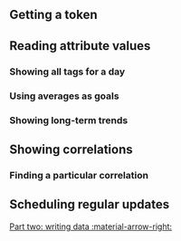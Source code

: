 
## Getting a token

## Reading attribute values

### Showing all tags for a day

### Using averages as goals

### Showing long-term trends

## Showing correlations

### Finding a particular correlation

## Scheduling regular updates

[Part two: writing data :material-arrow-right:](/guide/write_client/)
